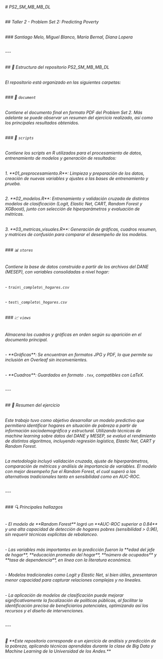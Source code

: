 ###### \# PS2\_SM\_MB\_MB\_DL  

###### \## Taller 2 - Problem Set 2: Predicting Poverty  

###### 

###### \### Santiago Melo, Miguel Blanco, María Bernal, Diana Lopera  

###### 

###### ---

###### 

###### \## 📂 Estructura del repositorio PS2\_SM\_MB\_MB\_DL  

###### 

###### El repositorio está organizado en las siguientes carpetas:  

###### 

###### \### 📄 `document`  

###### Contiene el documento final en formato PDF del Problem Set 2. Más adelante se puede observar un resumen del ejercicio realizado, así como los principales resultados obtenidos.  

###### 

###### \### 📜 `scripts`  

###### Contiene los scripts en R utilizados para el procesamiento de datos, entrenamiento de modelos y generación de resultados:  

###### 1\. \*\*01\_preprocesamiento.R\*\*: Limpieza y preparación de los datos, creación de nuevas variables y ajustes a las bases de entrenamiento y prueba.  

###### 2\. \*\*02\_modelos.R\*\*: Entrenamiento y validación cruzada de distintos modelos de clasificación (Logit, Elastic Net, CART, Random Forest y XGBoost), junto con selección de hiperparámetros y evaluación de métricas.  

###### 3\. \*\*03\_metricas\_visuales.R\*\*: Generación de gráficas, cuadros resumen, y matrices de confusión para comparar el desempeño de los modelos.  

###### 

###### \### 📊 `stores`  

###### Contiene la base de datos construida a partir de los archivos del DANE (MESEP), con variables consolidadas a nivel hogar:  

###### \- `train\_completo\_hogares.csv`  

###### \- `test\_completo\_hogares.csv`  

###### 

###### \### 📈 `views`  

###### Almacena los cuadros y gráficas en orden según su aparición en el documento principal.  

###### 

###### \- \*\*Gráficas\*\*: Se encuentran en formatos JPG y PDF, lo que permite su inclusión en Overleaf sin inconvenientes.  

###### \- \*\*Cuadros\*\*: Guardados en formato `.tex`, compatibles con LaTeX.  

###### 

###### ---

###### 

###### \## 📌 Resumen del ejercicio  

###### 

###### Este trabajo tuvo como objetivo desarrollar un modelo predictivo que permitiera identificar hogares en situación de pobreza a partir de información sociodemográfica y estructural. Utilizando técnicas de machine learning sobre datos del DANE y MESEP, se evaluó el rendimiento de distintos algoritmos, incluyendo regresión logística, Elastic Net, CART y Random Forest.  

###### 

###### La metodología incluyó validación cruzada, ajuste de hiperparámetros, comparación de métricas y análisis de importancia de variables. El modelo con mejor desempeño fue el Random Forest, el cual superó a las alternativas tradicionales tanto en sensibilidad como en AUC-ROC.  

###### 

###### ---

###### 

###### \### 🔍 Principales hallazgos  

###### 

###### \- El modelo de \*\*Random Forest\*\* logró un \*\*AUC-ROC superior a 0.84\*\* y una alta capacidad de detección de hogares pobres (sensibilidad > 0.96), sin requerir técnicas explícitas de rebalanceo.  

###### \- Las variables más importantes en la predicción fueron la \*\*edad del jefe de hogar\*\*, \*\*educación promedio del hogar\*\*, \*\*número de ocupados\*\* y \*\*tasa de dependencia\*\*, en línea con la literatura económica.  

###### \- Modelos tradicionales como Logit y Elastic Net, si bien útiles, presentaron menor capacidad para capturar relaciones complejas y no lineales.  

###### \- La aplicación de modelos de clasificación puede mejorar significativamente la focalización de políticas públicas, al facilitar la identificación precisa de beneficiarios potenciales, optimizando así los recursos y el diseño de intervenciones.  

###### 

###### ---

###### 

###### 📌 \*\*Este repositorio corresponde a un ejercicio de análisis y predicción de la pobreza, aplicando técnicas aprendidas durante la clase de Big Data y Machine Learning de la Universidad de los Andes.\*\*



